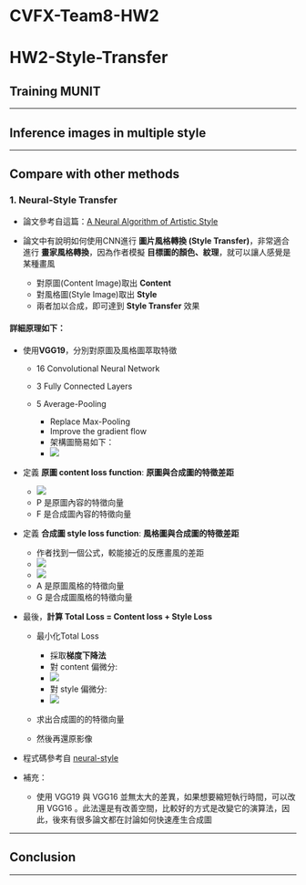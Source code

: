 # CVFX-Team8-HW2

# HW2-Style-Transfer

## Training MUNIT



---
## Inference images in multiple style



---
## Compare with other methods
### 1. Neural-Style Transfer
* 論文參考自這篇：[A Neural Algorithm of Artistic Style]("https://arxiv.org/pdf/1508.06576v2.pdf")
* 論文中有說明如何使用CNN進行 **圖片風格轉換 (Style Transfer)**，非常適合進行 **畫家風格轉換**，因為作者模擬 **目標圖的顏色、紋理**，就可以讓人感覺是某種畫風

    - 對原圖(Content Image)取出 **Content**
    - 對風格圖(Style Image)取出 **Style**
    - 兩者加以合成，即可達到 **Style Transfer** 效果

#### 詳細原理如下：
* 使用**VGG19**，分別對原圖及風格圖萃取特徵

    - 16 Convolutional Neural Network
    - 3 Fully Connected Layers
    - 5 Average-Pooling

        - Replace Max-Pooling
        - Improve the gradient flow
        - 架構圖簡易如下：
        - ![](https://i.imgur.com/1DBY1V0.png)

* 定義 **原圖 content loss function**: **原圖與合成圖的特徵差距**

    - ![](https://i.imgur.com/0Q6zTs3.png)
    - P 是原圖內容的特徵向量
    - F 是合成圖內容的特徵向量

* 定義 **合成圖 style loss function**: **風格圖與合成圖的特徵差距** 

    - 作者找到一個公式，較能接近的反應畫風的差距
    - ![](https://i.imgur.com/ugSCcd9.png)
    - ![](https://i.imgur.com/t8f5hoB.png)
    - A 是原圖風格的特徵向量
    - G 是合成圖風格的特徵向量

* 最後，**計算 Total Loss = Content loss + Style Loss**

    - 最小化Total Loss

        - 採取**梯度下降法**
        - 對 content 偏微分:
        - ![](https://i.imgur.com/I5zoiCl.png)
        - 對 style 偏微分:
        - ![](https://i.imgur.com/UvSHNyB.png)

    - 求出合成圖的的特徵向量
    - 然後再還原影像

* 程式碼參考自 [neural-style](https://github.com/anishathalye/neural-style)
* 補充：

    - 使用 VGG19 與 VGG16 並無太大的差異，如果想要縮短執行時間，可以改用 VGG16 。此法還是有改善空間，比較好的方式是改變它的演算法，因此，後來有很多論文都在討論如何快速產生合成圖


---
## Conclusion



---
